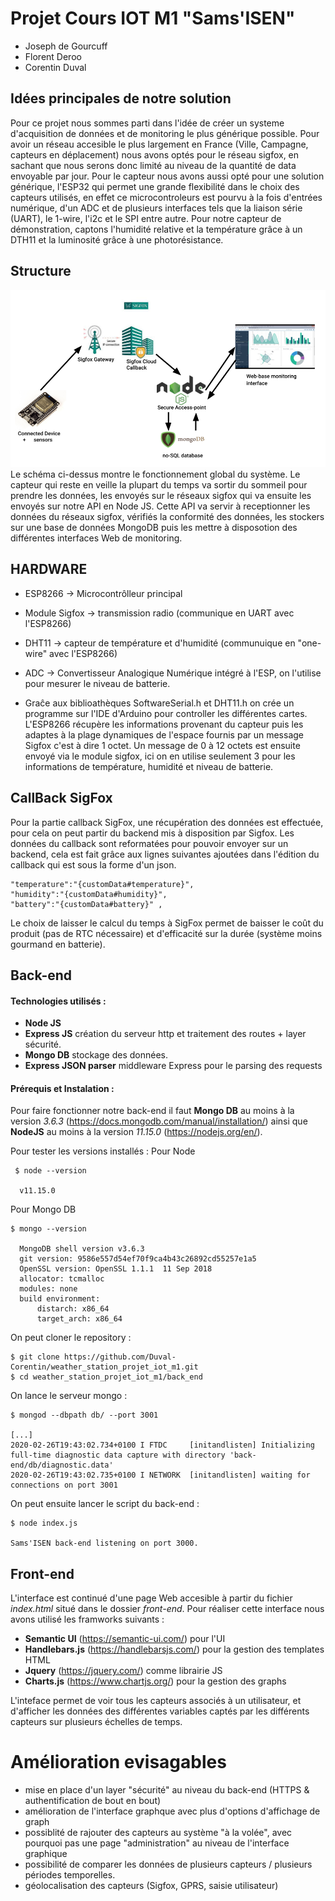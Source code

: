 # Projet Cours IOT M1 "Sams'ISEN"

* Joseph de Gourcuff
* Florent Deroo
* Corentin Duval

## Idées principales de notre solution 
Pour ce projet nous sommes parti dans l'idée de créer un systeme d'acquisition de données et de monitoring le plus générique possible. Pour avoir un réseau accesible le plus largement en France (Ville, Campagne, capteurs en déplacement) nous avons optés pour le réseau sigfox, en sachant que nous serons donc limité au niveau de la quantité de data envoyable par jour.
Pour le capteur nous avons aussi opté pour une solution générique, l'ESP32 qui permet une grande flexibilité dans le choix des capteurs utilisés, en effet ce microcontroleurs est pourvu à la fois d'entrées numérique, d'un ADC et de plusieurs interfaces tels que la liaison série (UART), le 1-wire, l'i2c et le SPI entre autre. Pour notre capteur de démonstration, captons l'humidité relative et la température grâce à un DTH11 et la luminosité grâce à une photorésistance.

## Structure
![alt text](schema.png)
Le schéma ci-dessus montre le fonctionnement global du système.
Le capteur qui reste en veille la plupart du temps va sortir du sommeil pour prendre les données, les envoyés sur le réseaux sigfox qui va ensuite les envoyés sur notre API en Node JS. Cette API va servir à receptionner les données du réseaux sigfox, vérifiés la conformité des données, les stockers sur une base de données MongoDB puis les mettre à disposotion des différentes interfaces Web de monitoring. 

## HARDWARE
* ESP8266 -> Microcontrôlleur principal
* Module Sigfox -> transmission radio (communique en UART avec l'ESP8266)
* DHT11 -> capteur de température et d'humidité (communuique en "one-wire" avec l'ESP8266)
* ADC -> Convertisseur Analogique Numérique intégré à l'ESP, on l'utilise pour mesurer le niveau de batterie.

* Graĉe aux biblioathèques SoftwareSerial.h et DHT11.h on crée un programme sur l'IDE d'Arduino pour controller les différentes cartes.
L'ESP8266 récupère les informations provenant du capteur puis les adaptes à la plage dynamiques de l'espace fournis par un message Sigfox c'est à dire 1 octet.
Un message de 0 à 12 octets est ensuite envoyé via le module sigfox, ici on en utilise seulement 3 pour les informations de température, humidité et niveau de batterie.


## CallBack SigFox

Pour la partie callback SigFox, une récupération des données est effectuée, pour cela on peut partir du backend mis à disposition par Sigfox.
Les données du callback sont reformatées pour pouvoir envoyer sur un backend, cela est fait grâce aux lignes suivantes ajoutées dans l'édition du callback qui est sous la forme d'un json.

```console
"temperature":"{customData#temperature}",
"humidity":"{customData#humidity}",
"battery":"{customData#battery}" ,
```
Le choix de laisser le calcul du temps à SigFox permet de baisser le coût du produit (pas de RTC nécessaire) et d'efficacité sur la durée (système moins gourmand en batterie).

## Back-end 

#### Technologies utilisés : 

* **Node JS**
* **Express JS** création du serveur http et traitement des routes + layer sécurité.
* **Mongo DB** stockage des données. 
* **Express JSON parser** middleware Express pour le parsing des requests

#### Prérequis et Instalation : 

Pour faire fonctionner notre back-end il faut **Mongo DB** au moins à la version *3.6.3* (https://docs.mongodb.com/manual/installation/) ainsi que **NodeJS** au moins à la version *11.15.0* (https://nodejs.org/en/).

Pour tester les versions installés : 
Pour Node
```console
 $ node --version
 
  v11.15.0
```
Pour Mongo DB
```console
$ mongo --version

  MongoDB shell version v3.6.3
  git version: 9586e557d54ef70f9ca4b43c26892cd55257e1a5
  OpenSSL version: OpenSSL 1.1.1  11 Sep 2018
  allocator: tcmalloc
  modules: none
  build environment:
      distarch: x86_64
      target_arch: x86_64
```

On peut cloner le repository : 
```console
$ git clone https://github.com/Duval-Corentin/weather_station_projet_iot_m1.git
$ cd weather_station_projet_iot_m1/back_end
```
On lance le serveur mongo : 
```console
$ mongod --dbpath db/ --port 3001

[...]
2020-02-26T19:43:02.734+0100 I FTDC     [initandlisten] Initializing full-time diagnostic data capture with directory 'back-end/db/diagnostic.data'
2020-02-26T19:43:02.735+0100 I NETWORK  [initandlisten] waiting for connections on port 3001
```

On peut ensuite lancer le script du back-end : 
```console
$ node index.js

Sams'ISEN back-end listening on port 3000.
```
## Front-end
L'interface est continué d'une page Web accesible à partir du fichier *index.html* situé dans le dossier *front-end*. 
Pour réaliser cette interface nous avons utilisé les framworks suivants : 

* **Semantic UI** (https://semantic-ui.com/) pour l'UI
* **Handlebars.js** (https://handlebarsjs.com/) pour la gestion des templates HTML
* **Jquery** (https://jquery.com/) comme librairie JS
* **Charts.js** (https://www.chartjs.org/) pour la gestion des graphs

L'inteface permet de voir tous les capteurs associés à un utilisateur, et d'afficher les données des différentes variables captés par les différents capteurs sur plusieurs échelles de temps. 

# Amélioration evisagables

* mise en place d'un layer "sécurité" au niveau du back-end (HTTPS & authentification de bout en bout)
* amélioration de l'interface graphque avec plus d'options d'affichage de graph
* possiblité de rajouter des capteurs au système "à la volée", avec pourquoi pas une page "administration" au niveau de l'interface graphique
* possibilité de comparer les données de plusieurs capteurs / plusieurs périodes temporelles. 
* géolocalisation des capteurs (Sigfox, GPRS, saisie utilisateur)
